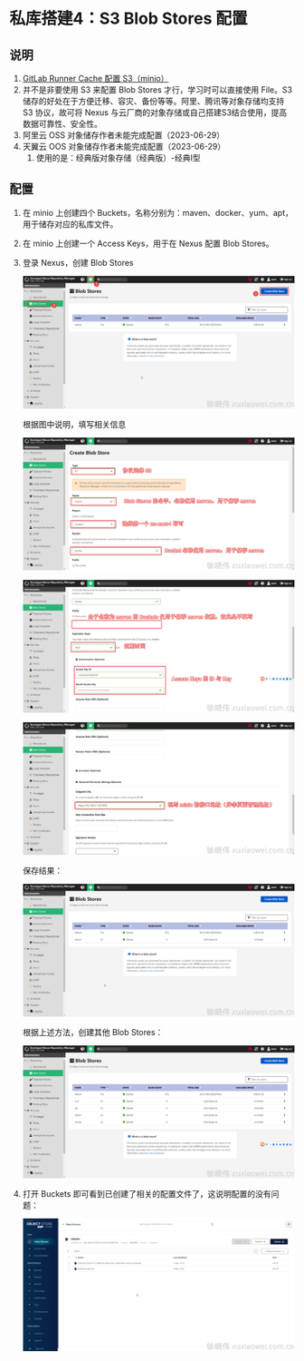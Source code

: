 # 私库搭建4：S3 Blob Stores 配置

## 说明

1. [GitLab Runner Cache 配置 S3（minio）](https://www.yuque.com/xuxiaowei-com-cn/gitlab-k8s/gitlab-runner-cache-s3-minio)
2. 并不是非要使用 S3 来配置 Blob Stores 才行，学习时可以直接使用 File。S3 储存的好处在于方便迁移、容灾、备份等等。阿里、腾讯等对象存储均支持
   S3 协议，故可将 Nexus 与云厂商的对象存储或自己搭建S3结合使用，提高数据可靠性、安全性。
3. 阿里云 OSS 对象储存作者未能完成配置（2023-06-29）
4. 天翼云 OOS 对象储存作者未能完成配置（2023-06-29）
    1. 使用的是：经典版对象存储（经典版）-经典Ⅰ型

## 配置

1. 在 minio 上创建四个 Buckets，名称分别为：maven、docker、yum、apt，用于储存对应的私库文件。
2. 在 minio 上创建一个 Access Keys，用于在 Nexus 配置 Blob Stores。
3. 登录 Nexus，创建 Blob Stores

   ![image.png](static/s3-blob-stores-1.png)

   根据图中说明，填写相关信息

   ![image.png](static/s3-blob-stores-2.png)

   ![image.png](static/s3-blob-stores-3.png)

   ![image.png](static/s3-blob-stores-4.png)

   保存结果：

   ![image.png](static/s3-blob-stores-5.png)

   根据上述方法，创建其他 Blob Stores：

   ![image.png](static/s3-blob-stores-6.png)

4. 打开 Buckets 即可看到已创建了相关的配置文件了，这说明配置的没有问题：

   ![image.png](static/s3-blob-stores-7.png)
       
